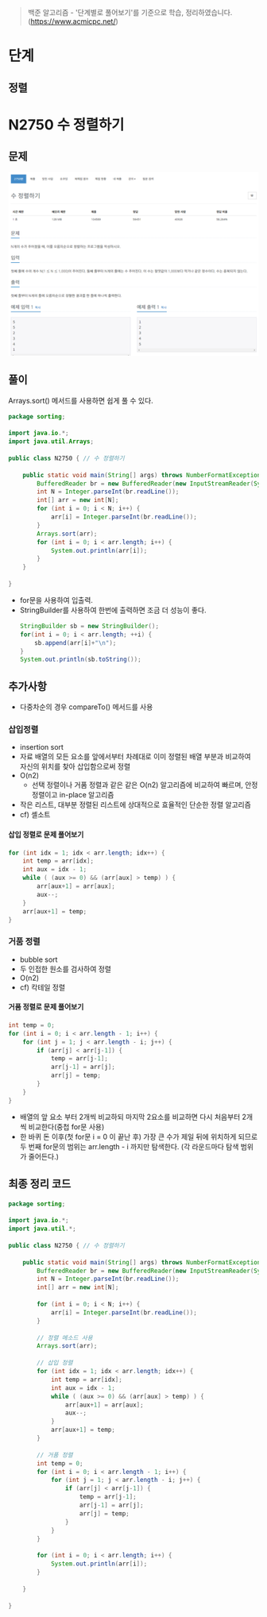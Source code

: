 > 백준 알고리즘 - '단계별로 풀어보기'를 기준으로 학습, 정리하였습니다.(https://www.acmicpc.net/)
# 단계 
## 정렬

# N2750 수 정렬하기

## 문제
![](image/2021-12-28-11-36-38.png)
## 풀이
Arrays.sort() 메서드를 사용하면 쉽게 풀 수 있다.

```java
package sorting;

import java.io.*;
import java.util.Arrays;

public class N2750 { // 수 정렬하기

	public static void main(String[] args) throws NumberFormatException, IOException {
		BufferedReader br = new BufferedReader(new InputStreamReader(System.in));
		int N = Integer.parseInt(br.readLine());
		int[] arr = new int[N];
		for (int i = 0; i < N; i++) {
			arr[i] = Integer.parseInt(br.readLine());
		}
		Arrays.sort(arr);
		for (int i = 0; i < arr.length; i++) {
			System.out.println(arr[i]);
		}
	}

}
```
* for문을 사용하여 입출력.
* StringBuilder를 사용하여 한번에 출력하면 조금 더 성능이 좋다.
  ```java
  StringBuilder sb = new StringBuilder();
  for(int i = 0; i < arr.length; ++i) {
      sb.append(arr[i]+"\n");
  }
  System.out.println(sb.toString());
  ```
## 추가사항
* 다중차순의 경우 compareTo() 메서드를 사용

### 삽입정렬
* insertion sort
* 자료 배열의 모든 요소를 앞에서부터 차례대로 이미 정렬된 배열 부분과 비교하여 자신의 위치를 찾아 삽입함으로써 정렬
* O(n2)
  * 선택 정렬이나 거품 정렬과 같은 같은 O(n2) 알고리즘에 비교하여 빠르며, 안정 정렬이고 in-place 알고리즘
* 작은 리스트, 대부분 정렬된 리스트에 상대적으로 효율적인 단순한 정렬 알고리즘
* cf) 셸소트
  
#### 삽입 정렬로 문제 풀어보기
```java
for (int idx = 1; idx < arr.length; idx++) {
    int temp = arr[idx];
    int aux = idx - 1;
    while ( (aux >= 0) && (arr[aux] > temp) ) {
        arr[aux+1] = arr[aux];
        aux--;
    }
    arr[aux+1] = temp;
}
```

### 거품 정렬
* bubble sort
* 두 인접한 원소를 검사하여 정렬
* O(n2)
* cf) 칵테일 정렬
  
#### 거품 정렬로 문제 풀어보기
```java
int temp = 0;
for (int i = 0; i < arr.length - 1; i++) {
    for (int j = 1; j < arr.length - i; j++) {
        if (arr[j] < arr[j-1]) {
            temp = arr[j-1];
            arr[j-1] = arr[j];
            arr[j] = temp;
        }
    }
}
```
* 배열의 앞 요소 부터 2개씩 비교하되 마지막 2요소를 비교하면 다시 처음부터 2개씩 비교한다(중첩 for문 사용)
* 한 바퀴 돈 이후(첫 for문 i = 0 이 끝난 후) 가장 큰 수가 제일 뒤에 위치하게 되므로 두 번째 for문의 범위는 arr.length - i 까지만 탐색한다. (각 라운드마다 탐색 범위가 줄어든다.)

## 최종 정리 코드
```java
package sorting;

import java.io.*;
import java.util.*;

public class N2750 { // 수 정렬하기

	public static void main(String[] args) throws NumberFormatException, IOException {
		BufferedReader br = new BufferedReader(new InputStreamReader(System.in));
		int N = Integer.parseInt(br.readLine());
		int[] arr = new int[N];
		
		for (int i = 0; i < N; i++) {
			arr[i] = Integer.parseInt(br.readLine());
		}
		
		// 정렬 메소드 사용
		Arrays.sort(arr);
		
		// 삽입 정렬
		for (int idx = 1; idx < arr.length; idx++) {
			int temp = arr[idx];
			int aux = idx - 1;
			while ( (aux >= 0) && (arr[aux] > temp) ) {
				arr[aux+1] = arr[aux];
				aux--;
			}
			arr[aux+1] = temp;
		}
		
		// 거품 정렬
		int temp = 0;
		for (int i = 0; i < arr.length - 1; i++) {
			for (int j = 1; j < arr.length - i; j++) {
				if (arr[j] < arr[j-1]) {
					temp = arr[j-1];
					arr[j-1] = arr[j];
					arr[j] = temp;
				}
			}
		}
		
		for (int i = 0; i < arr.length; i++) {
			System.out.println(arr[i]);
		}
		
	}

}
```